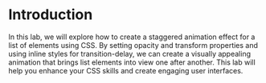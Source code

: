 # Introduction

In this lab, we will explore how to create a staggered animation effect for a list of elements using CSS. By setting opacity and transform properties and using inline styles for transition-delay, we can create a visually appealing animation that brings list elements into view one after another. This lab will help you enhance your CSS skills and create engaging user interfaces.
